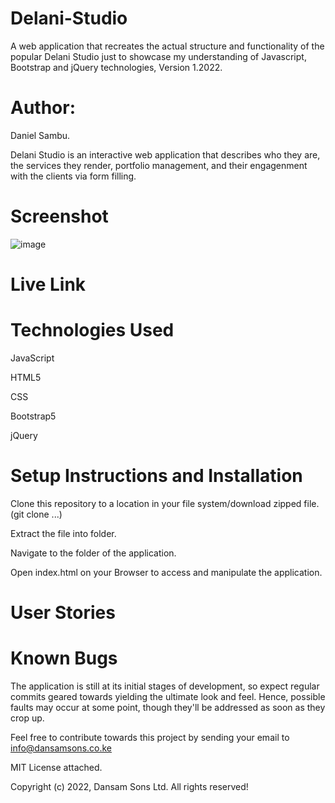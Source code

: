 # Delani-Studio

A web application that recreates the actual structure and functionality of the popular Delani Studio just to showcase my understanding of Javascript, Bootstrap and jQuery technologies, Version 1.2022.

# Author: 
Daniel Sambu.

Delani Studio is an interactive web application that describes who they are, the services they render, portfolio management, and their engagenment with the clients via form filling.

# Screenshot

![image](https://user-images.githubusercontent.com/98163899/158034665-1169d3e5-9fe8-4c7b-ac34-99ec87b98f5a.png)

# Live Link



# Technologies Used
JavaScript

HTML5 

CSS 

Bootstrap5

jQuery

# Setup Instructions and Installation
Clone this repository to a location in your file system/download zipped file.(git clone ...)

Extract the file into folder.

Navigate to the folder of the application.

Open index.html on your Browser to access and manipulate the application.

# User Stories


# Known Bugs
The application is still at its initial stages of development, so expect regular commits geared towards yielding the ultimate look and feel. Hence, possible faults may occur at some point, though they'll be addressed as soon as they crop up.

Feel  free to contribute towards this project by sending your email to info@dansamsons.co.ke

MIT License attached.

Copyright (c) 2022, Dansam Sons Ltd. All rights reserved!
